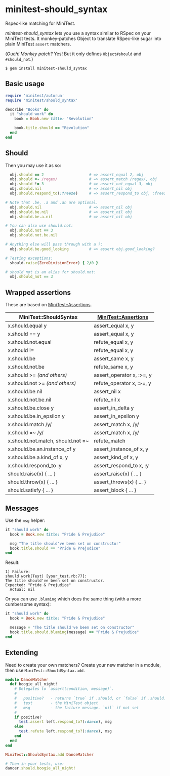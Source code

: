# minitest-should_syntax

Rspec-like matching for MiniTest.

*minitest-should_syntax* lets you use a syntax similar to RSpec on your MiniTest 
tests.  It monkey-patches Object to translate RSpec-like sugar into plain 
MiniTest `assert` matchers.

(*Ouch! Monkey patch?* Yes! But it only defines `Object#should` and 
 `#should_not`.)

```
$ gem install minitest-should_syntax
```

## Basic usage

``` ruby
require 'minitest/autorun'
require 'minitest/should_syntax'

describe "Books" do
  it "should work" do
    book = Book.new title: "Revolution"

    book.title.should == "Revolution"
  end
end

```

## Should

Then you may use it as so:

```ruby
  obj.should == 2                    # => assert_equal 2, obj
  obj.should =~ /regex/              # => assert_match /regex/, obj
  obj.should != 3                    # => assert_not_equal 3, obj
  obj.should.nil                     # => assert_nil obj
  obj.should.respond_to(:freeze)     # => assert_respond_to obj, :freeze 

# Note that .be, .a and .an are optional.
  obj.should.nil                     # => assert_nil obj
  obj.should.be.nil                  # => assert_nil obj
  obj.should.be.a.nil                # => assert_nil obj

# You can also use should.not:
  obj.should.not == 3
  obj.should.not.be.nil

# Anything else will pass through with a ?:
  obj.should.be.good_looking         # => assert obj.good_looking?

# Testing exceptions:
  should.raise(ZeroDivisionError) { 2/0 }

# should_not is an alias for should.not:
  obj.should_not == 3
```

## Wrapped assertions

These are based on [MiniTest::Assertions].

| MiniTest::ShouldSyntax                  | [MiniTest::Assertions]      |
|-----------------------------------------|-----------------------------|
| x.should.equal y                        | assert_equal x, y           |
| x.should == y                           | assert_equal x, y           |
| x.should.not.equal                      | refute_equal x, y           |
| x.should !=                             | refute_equal x, y           |
| x.should.be                             | assert_same x, y            |
| x.should.not.be                         | refute_same x, y            |
| x.should >= *(and others)*              | assert_operator x, :>=, y   |
| x.should.not >= *(and others)*          | refute_operator x, :>=, y   |
| x.should.be.nil                         | assert_nil x                |
| x.should.not.be.nil                     | refute_nil x                |
| x.should.be.close y                     | assert_in_delta y           |
| x.should.be.in_epsilon y                | assert_in_epsilon y         |
| x.should.match /y/                      | assert_match x, /y/         |
| x.should =~ /y/                         | assert_match x, /y/         |
| x.should.not.match, should.not =~       | refute_match                |
| x.should.be.an.instance_of y            | assert_instance_of x, y     |
| x.should.be.a.kind_of x, y              | assert_kind_of x, y         |
| x.should.respond_to :y                  | assert_respond_to x, :y     |
| should.raise(x) { ... }                 | assert_raise(x) { ... }     |
| should.throw(x) { ... }                 | assert_throws(x) { ... }    |
| should.satisfy { ... }                  | assert_block { ... }        |

[MiniTest::Assertions]: https://github.com/seattlerb/minitest/blob/master/lib/minitest/unit.rb

## Messages

Use the `msg` helper:

``` ruby
it "should work" do
  book = Book.new title: "Pride & Prejudice"

  msg "The title should've been set on constructor"
  book.title.should == "Pride & Prejudice"
end
```

Result:

```
1) Failure:
should work(Test) [your_test.rb:77]:
The title should've been set on constructor.
Expected: "Pride & Prejudice"
  Actual: nil
```

Or you can use `.blaming` which does the same thing (with a more cumbersome 
    syntax):

``` ruby
it "should work" do
  book = Book.new title: "Pride & Prejudice"

  message = "The title should've been set on constructor"
  book.title.should.blaming(message) == "Pride & Prejudice"
end
```

## Extending

Need to create your own matchers? Create your new matcher in a module, then use 
`MiniTest::ShouldSyntax.add`.

```ruby
module DanceMatcher
  def boogie_all_night!
    # Delegates to `assert(condition, message)`.
    #
    #   positive?   - returns `true` if .should, or `false` if .should.not
    #   test        - the MiniTest object
    #   msg         - the failure message. `nil` if not set
    #
    if positive?
      test.assert left.respond_to?(:dance), msg
    else
      test.refute left.respond_to?(:dance), msg
    end
  end
end

MiniTest::ShouldSyntax.add DanceMatcher

# Then in your tests, use:
dancer.should.boogie_all_night!
```

